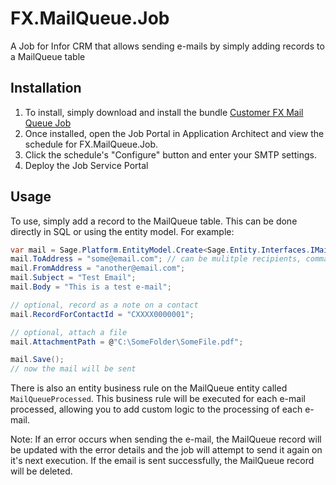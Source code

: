 # FX.MailQueue.Job
A Job for Infor CRM that allows sending e-mails by simply adding records to a MailQueue table

## Installation
1. To install, simply download and install the bundle [Customer FX Mail Queue Job](https://github.com/CustomerFX/FX.MailQueue.Job/raw/master/deliverable/Customer%20FX%20Mail%20Queue%20Job.zip)
2. Once installed, open the Job Portal in Application Architect and view the schedule for FX.MailQueue.Job. 
3. Click the schedule's "Configure" button and enter your SMTP settings. 
4. Deploy the Job Service Portal

## Usage 
To use, simply add a record to the MailQueue table. This can be done directly in SQL or using the entity model. For example: 
```csharp
var mail = Sage.Platform.EntityModel.Create<Sage.Entity.Interfaces.IMailQueue>();
mail.ToAddress = "some@email.com"; // can be mulitple recipients, comma-delimited 
mail.FromAddress = "another@email.com";
mail.Subject = "Test Email";
mail.Body = "This is a test e-mail";

// optional, record as a note on a contact 
mail.RecordForContactId = "CXXXX0000001";

// optional, attach a file
mail.AttachmentPath = @"C:\SomeFolder\SomeFile.pdf";

mail.Save();
// now the mail will be sent
```

There is also an entity business rule on the MailQueue entity called `MailQueueProcessed`. This business rule will be executed for each e-mail processed, allowing you to add custom logic to the processing of each e-mail. 

Note: If an error occurs when sending the e-mail, the MailQueue record will be updated with the error details and the job will attempt to send it again on it's next execution. If the email is sent successfully, the MailQueue record will be deleted.
